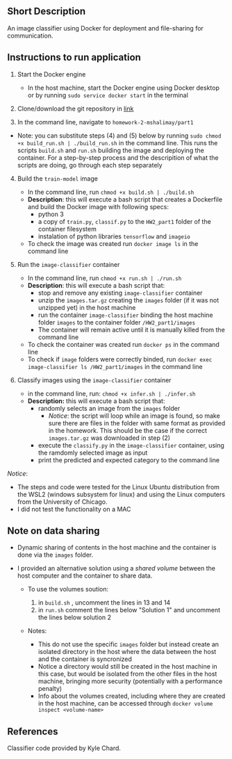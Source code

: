 ## Short Description
An image classifier using Docker for deployment and file-sharing for communication.

## Instructions to run application
1) Start the Docker engine
	- In the host machine, start the Docker engine using Docker desktop or by running `sudo service docker start` in the terminal

2) Clone/download the git repository in [link](https://github.com/mpcs-52040/homework-2-mshalimay)

3) In the command line,  navigate to `homework-2-mshalimay/part1`

- Note: you can substitute steps (4) and (5) below by running `sudo chmod +x build_run.sh | ./build_run.sh` in the command line. This runs the scripts `build.sh` and `run.sh`  building the image and deploying the container. For a step-by-step process and the descripition of what the scripts are doing, go through each step separately 

4) Build the `train-model` image
	- In the command line, run `chmod +x build.sh | ./build.sh`
	- **Description**: this will execute a bash script that creates a Dockerfile and build the Docker image with following specs:
		- python 3
		- a copy of `train.py`, `classif.py` to the `HW2_part1` folder of the container filesystem
		- instalation of python libraries `tensorflow` and `imageio` 
	- To check the image was created run `docker image ls` in the command line

5) Run the `image-classifier` container
	- In the command line, run `chmod +x run.sh | ./run.sh`
	- **Description**: this will execute a bash script that:
		- stop and remove any existing `image-classifier` container
		- unzip the `images.tar.gz` creating the `images` folder (if it was not unzipped yet) in the host machine
		- run the container `image-classifier` binding the host machine folder `images` to the container folder `/HW2_part1/images`
		- The container will remain active until it is manually killed from the command line 
	- To check the container was created run `docker ps` in the command line
	- To check if `image` folders were correctly binded, run `docker exec image-classifier ls /HW2_part1/images` in the command line

6)  Classify images using the `image-classifier` container
	- in the command line, run: `chmod +x infer.sh | ./infer.sh`
	- **Description:** this will execute a bash script that:
		- randomly selects an image from the `images` folder
			- *Notice*: the script will loop while an image is found, so make sure there are files in the folder with same format as provided in the homework. This should be the case if the correct `images.tar.gz` was downloaded in step (2)
		- execute the `classify.py` in the `image-classifier` container, using the ramdomly selected image as input
		- print the predicted and expected category to the command line

*Notice*:
- The steps and code were tested for the Linux Ubuntu distribution from the WSL2 (windows subsystem for linux) and using the Linux computers from the University of Chicago. 
- I did not test the functionality on a MAC


## Note on data sharing
-  Dynamic sharing of contents in the host machine and the container is done via the `images` folder.

- I provided an alternative solution using a *shared volume* between the host computer and the container to share data. 
	- To use the volumes soution:
	  1)  in `build.sh` , uncomment the lines in 13 and 14
	  2) in `run.sh` comment the lines below "Solution 1"  and uncomment the lines below solution 2

    - Notes:
     	- This do not use the specific `images` folder but instead create an isolated directory in the host where the data between the host and the container is syncronized
     	- Notice a directory would still be created in the host machine in this case, but would be isolated from the other files in the host machine, bringing more security (potentially with a performance penalty) 
     	- Info about the volumes created, including where they are created in the host machine, can be accessed through `docker volume inspect <volume-name>`


## References
Classifier code provided by Kyle Chard.
